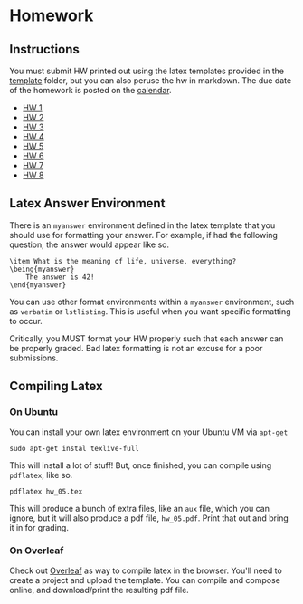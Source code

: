 # Homework


## Instructions

You must submit HW printed out using the latex templates provided in the
[template](templates) folder, but you can also peruse the hw in markdown. The
due date of the homework is posted on the [calendar](calendar.md).

- [HW 1](hw_01.md)
- [HW 2](hw_02.md)
- [HW 3](hw_03.md)
- [HW 4](hw_04.md)
- [HW 5](hw_05.md)
- [HW 6](hw_06.md)
- [HW 7](hw_07.md)
- [HW 8](hw_08.md)

## Latex Answer Environment

There is an `myanswer` environment defined in the latex template that you should
use for formatting your answer. For example, if had the following question, the
answer would appear like so.

```{.latex}
\item What is the meaning of life, universe, everything?
\being{myanswer}
    The answer is 42!
\end{myanswer}
```

You can use other format environments within a `myanswer` environment, such as
`verbatim` or `lstlisting`. This is useful when you want specific formatting to
occur.

Critically, you MUST format your HW properly such that each answer can be
properly graded. Bad latex formatting is not an excuse for a poor submissions.

## Compiling Latex 

### On Ubuntu

You can install your own latex environment on your Ubuntu VM via `apt-get`

```
sudo apt-get instal texlive-full
```

This will install a lot of stuff! But, once finished, you can compile using
`pdflatex`, like so. 

```
pdflatex hw_05.tex
```

This will produce a bunch of extra files, like an `aux` file, which you can
ignore, but it will also produce a pdf file, `hw_05.pdf`. Print that out and
bring it in for grading.

### On Overleaf

Check out [Overleaf](https://overleaf.com) as way to compile latex in the
browser. You'll need to create a project and upload the template. You can
compile and compose online, and download/print the resulting pdf file.






